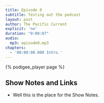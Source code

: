 ```yaml
---
title: Episode 0
subtitle: Testing out the podcast
layout: post
author: The Pacific Current
explicit: 'no'
duration: "0:00:07"
audio:
  mp3: episode0.mp3
chapters:
  - '00:00:00.000 Intro.'
---
```


{% podigee_player page %}

## Show Notes and Links

  * Well this is the place for the Show Notes.
